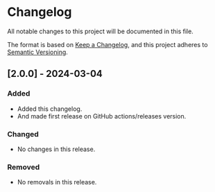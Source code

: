 # Changelog
All notable changes to this project will be documented in this file.

The format is based on [Keep a Changelog](https://keepachangelog.com/en/1.0.0/),
and this project adheres to [Semantic Versioning](https://semver.org/spec/v2.0.0.html).

## [2.0.0] - 2024-03-04
### Added
- Added this changelog.
- And made first release on GitHub actions/releases version.

### Changed
- No changes in this release.

### Removed
- No removals in this release.
